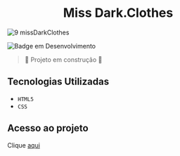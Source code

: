 <h1 align="center">Miss Dark.Clothes</h1>

![9 missDarkClothes](https://github.com/SimonePenido/Miss_DarkClothes/assets/112627846/44aabcf6-fa2d-4821-bcd1-53812ee3cbf9)

![Badge em Desenvolvimento](http://img.shields.io/static/v1?label=STATUS&message=EM%20DESENVOLVIMENTO&color=GREEN&style=for-the-badge)

> :construction: Projeto em construção :construction:

## Tecnologias Utilizadas
- ``HTML5``
-  ``CSS``

## Acesso ao projeto

Clique [aqui](https://github.com/SimonePenido/Miss_DarkClothes)

